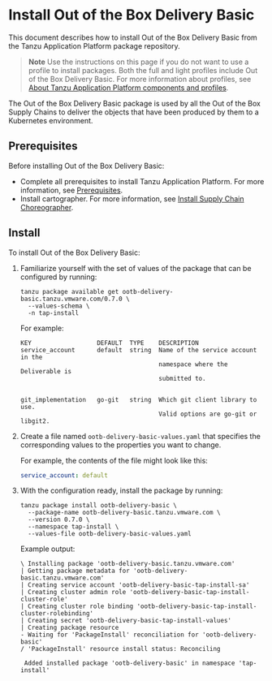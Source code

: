# Install Out of the Box Delivery Basic

This document describes how to install Out of the Box Delivery Basic
from the Tanzu Application Platform package repository.

>**Note** Use the instructions on this page if you do not want to use a profile to install packages.
Both the full and light profiles include Out of the Box Delivery Basic.
For more information about profiles, see [About Tanzu Application Platform components and profiles](../about-package-profiles.md).

The Out of the Box Delivery Basic package is used by all the Out of the Box Supply Chains
to deliver the objects that have been produced by them to a Kubernetes environment.

## <a id='ootbdb-prereqs'></a>Prerequisites

Before installing Out of the Box Delivery Basic:

- Complete all prerequisites to install Tanzu Application Platform. For more information, see [Prerequisites](../prerequisites.md).
- Install cartographer. For more information, see [Install Supply Chain Choreographer](install-scc.md).

## <a id='oobtdb-install'></a> Install

To install Out of the Box Delivery Basic:

1. Familiarize yourself with the set of values of the package that can be
   configured by running:

    ```console
    tanzu package available get ootb-delivery-basic.tanzu.vmware.com/0.7.0 \
      --values-schema \
      -n tap-install
    ```

    For example:

    ```console
    KEY                  DEFAULT  TYPE    DESCRIPTION
    service_account      default  string  Name of the service account in the
                                          namespace where the Deliverable is
                                          submitted to.


    git_implementation   go-git   string  Which git client library to use.
                                          Valid options are go-git or libgit2.
    ```

1. Create a file named `ootb-delivery-basic-values.yaml` that specifies the
   corresponding values to the properties you want to change.

   For example, the contents of the file might look like this:

    ```yaml
    service_account: default
    ```

1. With the configuration ready, install the package by running:


    ```console
    tanzu package install ootb-delivery-basic \
      --package-name ootb-delivery-basic.tanzu.vmware.com \
      --version 0.7.0 \
      --namespace tap-install \
      --values-file ootb-delivery-basic-values.yaml
    ```

    Example output:

    ```console
    \ Installing package 'ootb-delivery-basic.tanzu.vmware.com'
    | Getting package metadata for 'ootb-delivery-basic.tanzu.vmware.com'
    | Creating service account 'ootb-delivery-basic-tap-install-sa'
    | Creating cluster admin role 'ootb-delivery-basic-tap-install-cluster-role'
    | Creating cluster role binding 'ootb-delivery-basic-tap-install-cluster-rolebinding'
    | Creating secret 'ootb-delivery-basic-tap-install-values'
    | Creating package resource
    - Waiting for 'PackageInstall' reconciliation for 'ootb-delivery-basic'
    / 'PackageInstall' resource install status: Reconciling

     Added installed package 'ootb-delivery-basic' in namespace 'tap-install'
    ```
